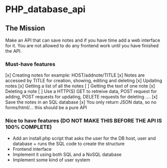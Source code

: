 # PHP_database_api

## The Mission
Make an API that can save notes and if you have time add a web interface for it.
You are not allowed to do any frontend work until you have finished the API.

### Must-have features
[x] Creating notes for example: HOST/addnote/TITLE
[x] Notes are accessed by TITLE for creation, showing, editing and deleting
[x] Updating notes
[x] Getting a list of all the notes
[ ] Getting the text of one note
[x] Deleting a note
[ ] Use a HTTP(S) GET to retreive data, POST request for adding, POST requests for updating, DELETE requests for deleting ....
[x] Save the notes in an SQL database
[x] You only return JSON data, so no forms/html/... this should be a pure API

### Nice to have features (DO NOT MAKE THIS BEFORE THE API IS 100% COMPLETE)
- Add an install.php script that asks the user for the DB host, user and database + runs the SQL code to create the structure
- Frontend interface 
- Implement it using both SQL and a NoSQL database
- Implement some kind of user system